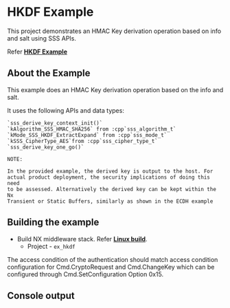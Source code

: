 # HKDF Example

This project demonstrates an HMAC Key derivation operation based on info and salt using SSS APIs.

Refer [**HKDF Example**](./ex_sss_hkdf.c)

## About the Example

This example does an HMAC Key derivation operation based on the info and salt.

It uses the following APIs and data types:

    `sss_derive_key_context_init()`
    `kAlgorithm_SSS_HMAC_SHA256` from :cpp`sss_algorithm_t`
    `kMode_SSS_HKDF_ExtractExpand` from :cpp`sss_mode_t`
    `kSSS_CipherType_AES`from :cpp`sss_cipher_type_t`
    `sss_derive_key_one_go()`

```
NOTE:

In the provided example, the derived key is output to the host. For
actual product deployment, the security implications of doing this need
to be assessed. Alternatively the derived key can be kept within the Nx
Transient or Static Buffers, similarly as shown in the ECDH example
```

## Building the example

- Build NX middleware stack. Refer [**Linux build**](../../../doc/linux/readme.md).
	- Project - `ex_hkdf`

The access condition of the authentication should match access condition
configuration for Cmd.CryptoRequest and Cmd.ChangeKey which can be
configured through Cmd.SetConfiguration Option 0x15.

## Console output

```
```
